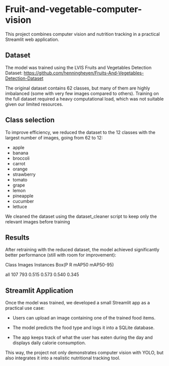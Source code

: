 # Fruit-and-vegetable-computer-vision
This project combines computer vision and nutrition tracking in a practical Streamlit web application.

## Dataset
The model was trained using the LVIS Fruits and Vegetables Detection Dataset: 
https://github.com/henningheyen/Fruits-And-Vegetables-Detection-Dataset

The original dataset contains 62 classes, but many of them are highly imbalanced (some with very few images compared to others). Training on the full dataset required a heavy computational load, which was not suitable given our limited resources.

## Class selection
To improve efficiency, we reduced the dataset to the 12 classes with the largest number of images, going from 62 to 12:

- apple
- banana
- broccoli
- carrot
- orange
- strawberry
- tomato
- grape
- lemon
- pineapple
- cucumber
- lettuce

We cleaned the dataset using the dataset_cleaner script to keep only the relevant images before training

## Results 
After retraining with the reduced dataset, the model achieved significantly better performance (still with room for improvement):

Class     Images  Instances      Box(P     R     mAP50   mAP50-95)

all        107        793        0.515   0.573   0.540    0.345

## Streamlit Application

Once the model was trained, we developed a small Streamlit app as a practical use case:

  - Users can upload an image containing one of the trained food items.

  - The model predicts the food type and logs it into a SQLite database.

  - The app keeps track of what the user has eaten during the day and displays daily calorie consumption.

This way, the project not only demonstrates computer vision with YOLO, but also integrates it into a realistic nutritional tracking tool.
